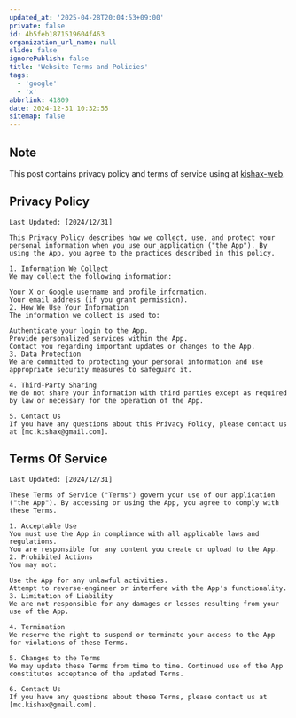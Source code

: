 ```yaml
---
updated_at: '2025-04-28T20:04:53+09:00'
private: false
id: 4b5feb1871519604f463
organization_url_name: null
slide: false
ignorePublish: false
title: 'Website Terms and Policies'
tags:
  - 'google'
  - 'x'
abbrlink: 41809
date: 2024-12-31 10:32:55
sitemap: false
---
```


<!--
Copyright (c) 2025 Takaya Maekawa
This file is distributed under the terms of the Creative Commons Attribution-NonCommercial-ShareAlike 4.0 International License.
See the LICENSE file in the source directory for details.
(https://creativecommons.org/licenses/by-nc-sa/4.0/)
-->

## Note
This post contains privacy policy and terms of service using at [kishax-web](https://github.com/takayamaekawa/kishax-web).

## Privacy Policy
```
Last Updated: [2024/12/31]

This Privacy Policy describes how we collect, use, and protect your personal information when you use our application ("the App"). By using the App, you agree to the practices described in this policy.

1. Information We Collect
We may collect the following information:

Your X or Google username and profile information.
Your email address (if you grant permission).
2. How We Use Your Information
The information we collect is used to:

Authenticate your login to the App.
Provide personalized services within the App.
Contact you regarding important updates or changes to the App.
3. Data Protection
We are committed to protecting your personal information and use appropriate security measures to safeguard it.

4. Third-Party Sharing
We do not share your information with third parties except as required by law or necessary for the operation of the App.

5. Contact Us
If you have any questions about this Privacy Policy, please contact us at [mc.kishax@gmail.com].
```

## Terms Of Service
```
Last Updated: [2024/12/31]

These Terms of Service ("Terms") govern your use of our application ("the App"). By accessing or using the App, you agree to comply with these Terms.

1. Acceptable Use
You must use the App in compliance with all applicable laws and regulations.
You are responsible for any content you create or upload to the App.
2. Prohibited Actions
You may not:

Use the App for any unlawful activities.
Attempt to reverse-engineer or interfere with the App's functionality.
3. Limitation of Liability
We are not responsible for any damages or losses resulting from your use of the App.

4. Termination
We reserve the right to suspend or terminate your access to the App for violations of these Terms.

5. Changes to the Terms
We may update these Terms from time to time. Continued use of the App constitutes acceptance of the updated Terms.

6. Contact Us
If you have any questions about these Terms, please contact us at [mc.kishax@gmail.com].
```
